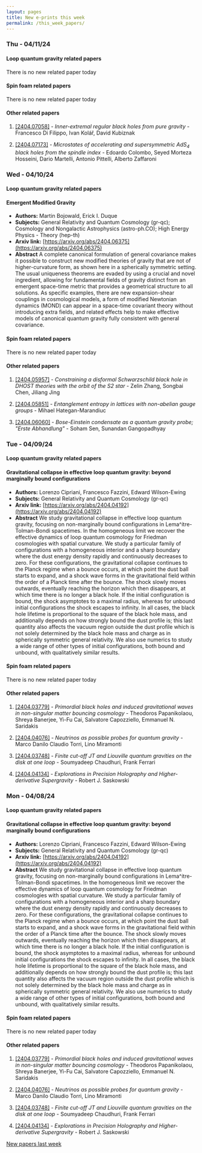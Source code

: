 ```yaml
---
layout: pages
title: New e-prints this week
permalink: /this_week_papers/
---
```




### Thu - 04/11/24

#### Loop quantum gravity related papers

There is no new related paper today 

#### Spin foam related papers

There is no new related paper today 



#### Other related papers

1. [[2404.07058]](https://arxiv.org/abs/2404.07058) - *Inner-extremal regular black holes from pure gravity* - Francesco Di Filippo, Ivan Kolář, David Kubiznak

1. [[2404.07173]](https://arxiv.org/abs/2404.07173) - *Microstates of accelerating and supersymmetric AdS$_4$ black holes from  the spindle index* - Edoardo Colombo, Seyed Morteza Hosseini, Dario Martelli, Antonio Pittelli, Alberto Zaffaroni



### Wed - 04/10/24

#### Loop quantum gravity related papers

#### **Emergent Modified Gravity**
 - **Authors:** Martin Bojowald, Erick I. Duque
 - **Subjects:** General Relativity and Quantum Cosmology (gr-qc); Cosmology and Nongalactic Astrophysics (astro-ph.CO); High Energy Physics - Theory (hep-th)
 - **Arxiv link:** [https://arxiv.org/abs/2404.06375](https://arxiv.org/abs/2404.06375)
 - **Abstract**
 A complete canonical formulation of general covariance makes it possible to construct new modified theories of gravity that are not of higher-curvature form, as shown here in a spherically symmetric setting. The usual uniqueness theorems are evaded by using a crucial and novel ingredient, allowing for fundamental fields of gravity distinct from an emergent space-time metric that provides a geometrical structure to all solutions. As specific examples, there are new expansion-shear couplings in cosmological models, a form of modified Newtonian dynamics (MOND) can appear in a space-time covariant theory without introducing extra fields, and related effects help to make effective models of canonical quantum gravity fully consistent with general covariance. 

#### Spin foam related papers

There is no new related paper today 



#### Other related papers

1. [[2404.05957]](https://arxiv.org/abs/2404.05957) - *Constraining a disformal Schwarzschild black hole in DHOST theories with  the orbit of the S2 star* - Zelin Zhang, Songbai Chen, Jiliang Jing

1. [[2404.05851]](https://arxiv.org/abs/2404.05851) - *Entanglement entropy in lattices with non-abelian gauge groups* - Mihael Hategan-Marandiuc

1. [[2404.06060]](https://arxiv.org/abs/2404.06060) - *Bose-Einstein condensate as a quantum gravity probe; "Erste Abhandlung"* - Soham Sen, Sunandan Gangopadhyay



### Tue - 04/09/24

#### Loop quantum gravity related papers

#### **Gravitational collapse in effective loop quantum gravity: beyond  marginally bound configurations**
 - **Authors:** Lorenzo Cipriani, Francesco Fazzini, Edward Wilson-Ewing
 - **Subjects:** General Relativity and Quantum Cosmology (gr-qc)
 - **Arxiv link:** [https://arxiv.org/abs/2404.04192](https://arxiv.org/abs/2404.04192)
 - **Abstract**
 We study gravitational collapse in effective loop quantum gravity, focusing on non-marginally bound configurations in Lema\^itre-Tolman-Bondi spacetimes. In the homogeneous limit we recover the effective dynamics of loop quantum cosmology for Friedman cosmologies with spatial curvature. We study a particular family of configurations with a homogeneous interior and a sharp boundary where the dust energy density rapidly and continuously decreases to zero. For these configurations, the gravitational collapse continues to the Planck regime when a bounce occurs, at which point the dust ball starts to expand, and a shock wave forms in the gravitational field within the order of a Planck time after the bounce. The shock slowly moves outwards, eventually reaching the horizon which then disappears, at which time there is no longer a black hole. If the initial configuration is bound, the shock asymptotes to a maximal radius, whereas for unbound initial configurations the shock escapes to infinity. In all cases, the black hole lifetime is proportional to the square of the black hole mass, and additionally depends on how strongly bound the dust profile is; this last quantity also affects the vacuum region outside the dust profile which is not solely determined by the black hole mass and charge as in spherically symmetric general relativity. We also use numerics to study a wide range of other types of initial configurations, both bound and unbound, with qualitatively similar results. 

#### Spin foam related papers

There is no new related paper today 



#### Other related papers

1. [[2404.03779]](https://arxiv.org/abs/2404.03779) - *Primordial black holes and induced gravitational waves in non-singular  matter bouncing cosmology* - Theodoros Papanikolaou, Shreya Banerjee, Yi-Fu Cai, Salvatore Capozziello, Emmanuel N. Saridakis

1. [[2404.04076]](https://arxiv.org/abs/2404.04076) - *Neutrinos as possible probes for quantum gravity* - Marco Danilo Claudio Torri, Lino Miramonti

1. [[2404.03748]](https://arxiv.org/abs/2404.03748) - *Finite cut-off JT and Liouville quantum gravities on the disk at one  loop* - Soumyadeep Chaudhuri, Frank Ferrari

1. [[2404.04134]](https://arxiv.org/abs/2404.04134) - *Explorations in Precision Holography and Higher-derivative Supergravity* - Robert J. Saskowski



### Mon - 04/08/24

#### Loop quantum gravity related papers

#### **Gravitational collapse in effective loop quantum gravity: beyond  marginally bound configurations**
 - **Authors:** Lorenzo Cipriani, Francesco Fazzini, Edward Wilson-Ewing
 - **Subjects:** General Relativity and Quantum Cosmology (gr-qc)
 - **Arxiv link:** [https://arxiv.org/abs/2404.04192](https://arxiv.org/abs/2404.04192)
 - **Abstract**
 We study gravitational collapse in effective loop quantum gravity, focusing on non-marginally bound configurations in Lema\^itre-Tolman-Bondi spacetimes. In the homogeneous limit we recover the effective dynamics of loop quantum cosmology for Friedman cosmologies with spatial curvature. We study a particular family of configurations with a homogeneous interior and a sharp boundary where the dust energy density rapidly and continuously decreases to zero. For these configurations, the gravitational collapse continues to the Planck regime when a bounce occurs, at which point the dust ball starts to expand, and a shock wave forms in the gravitational field within the order of a Planck time after the bounce. The shock slowly moves outwards, eventually reaching the horizon which then disappears, at which time there is no longer a black hole. If the initial configuration is bound, the shock asymptotes to a maximal radius, whereas for unbound initial configurations the shock escapes to infinity. In all cases, the black hole lifetime is proportional to the square of the black hole mass, and additionally depends on how strongly bound the dust profile is; this last quantity also affects the vacuum region outside the dust profile which is not solely determined by the black hole mass and charge as in spherically symmetric general relativity. We also use numerics to study a wide range of other types of initial configurations, both bound and unbound, with qualitatively similar results. 

#### Spin foam related papers

There is no new related paper today 



#### Other related papers

1. [[2404.03779]](https://arxiv.org/abs/2404.03779) - *Primordial black holes and induced gravitational waves in non-singular  matter bouncing cosmology* - Theodoros Papanikolaou, Shreya Banerjee, Yi-Fu Cai, Salvatore Capozziello, Emmanuel N. Saridakis

1. [[2404.04076]](https://arxiv.org/abs/2404.04076) - *Neutrinos as possible probes for quantum gravity* - Marco Danilo Claudio Torri, Lino Miramonti

1. [[2404.03748]](https://arxiv.org/abs/2404.03748) - *Finite cut-off JT and Liouville quantum gravities on the disk at one  loop* - Soumyadeep Chaudhuri, Frank Ferrari

1. [[2404.04134]](https://arxiv.org/abs/2404.04134) - *Explorations in Precision Holography and Higher-derivative Supergravity* - Robert J. Saskowski






[New papers last week]({{site.url}}/archived/weekly/pre-prints/2024/04/08/archived_weekly_papers.html)